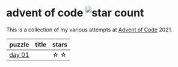 # advent of code ![star count](https://img.shields.io/badge/Stars-0%2F50-red)

This is a collection of my various attempts at [Advent of Code](https://adventofcode.com/README.md) 2021.

| puzzle                   | title | stars |
|--------------------------|-------|-------|
|[day 01](day-01/README.md)|       | ☆ ☆  |
<!---
|[day 02](day-02/README.md)|       | ☆ ☆  |
|[day 03](day-03/README.md)|       | ☆ ☆  |
|[day 04](day-04/README.md)|       | ☆ ☆  |
|[day 05](day-05/README.md)|       | ☆ ☆  |
|[day 06](day-06/README.md)|       | ☆ ☆  |
|[day 07](day-07/README.md)|       | ☆ ☆  |
|[day 08](day-08/README.md)|       | ☆ ☆  |
|[day 09](day-09/README.md)|       | ☆ ☆  |
|[day 10](day-10/README.md)|       | ☆ ☆  |
|[day 11](day-11/README.md)|       | ☆ ☆  |
|[day 12](day-12/README.md)|       | ☆ ☆  |
|[day 13](day-13/README.md)|       | ☆ ☆  |
|[day 14](day-14/README.md)|       | ☆ ☆  |
|[day 15](day-15/README.md)|       | ☆ ☆  |
|[day 16](day-16/README.md)|       | ☆ ☆  |
|[day 17](day-17/README.md)|       | ☆ ☆  |
|[day 18](day-18/README.md)|       | ☆ ☆  |
|[day 19](day-19/README.md)|       | ☆ ☆  |
|[day 20](day-20/README.md)|       | ☆ ☆  |
|[day 21](day-21/README.md)|       | ☆ ☆  |
|[day 22](day-22/README.md)|       | ☆ ☆  |
|[day 23](day-23/README.md)|       | ☆ ☆  |
|[day 24](day-24/README.md)|       | ☆ ☆  |
|[day 25](day-25/README.md)|       | ☆ ☆  |
-->